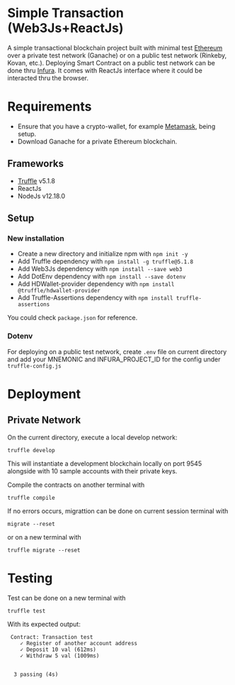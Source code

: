 # Simple Transaction (Web3Js+ReactJs) 
A simple transactional blockchain project built with minimal test [Ethereum](https://en.wikipedia.org/wiki/Ethereum) over a private test network (Ganache) or on a public test network (Rinkeby, Kovan, etc.). Deploying Smart Contract on a public test network can be done thru [Infura](https://infura.io/). It comes with ReactJs interface where it could be interacted thru the browser.


# Requirements
- Ensure that you have a crypto-wallet, for example [Metamask](https://metamask.io/), being setup.
- Download Ganache for a private Ethereum blockchain.

## Frameworks
- [Truffle](https://trufflesuite.com/) v5.1.8
- ReactJs
- NodeJs v12.18.0

## Setup

### New installation
- Create a new directory and initialize npm with ```npm init -y```
- Add Truffle dependency with ```npm install -g truffle@5.1.8```
- Add Web3Js dependency with ```npm install --save web3```
- Add DotEnv dependency with ```npm install --save dotenv```
- Add HDWallet-provider dependency with ```npm install @truffle/hdwallet-provider```
- Add Truffle-Assertions dependency with ```npm install truffle-assertions```

You could check ```package.json``` for reference. 

### Dotenv
For deploying on a public test network, create ```.env``` file on current directory and add your MNEMONIC and INFURA_PROJECT_ID for the config under ```truffle-config.js```

# Deployment 
## Private Network
On the current directory, execute a local develop network:
```
truffle develop
```
This will instantiate a development blockchain locally on port 9545 alongside with 10 sample accounts with their private keys.

Compile the contracts on another terminal with 
```
truffle compile
```
If no errors occurs, migrattion can be done on current session terminal with 

```
migrate --reset
```
or on a new terminal with
```
truffle migrate --reset
```

# Testing
Test can be done on a new terminal with
```
truffle test
```

With its expected output:
```
 Contract: Transaction test
    ✓ Register of another account address
    ✓ Deposit 10 val (612ms)
    ✓ Withdraw 5 val (1009ms)


  3 passing (4s)

```

